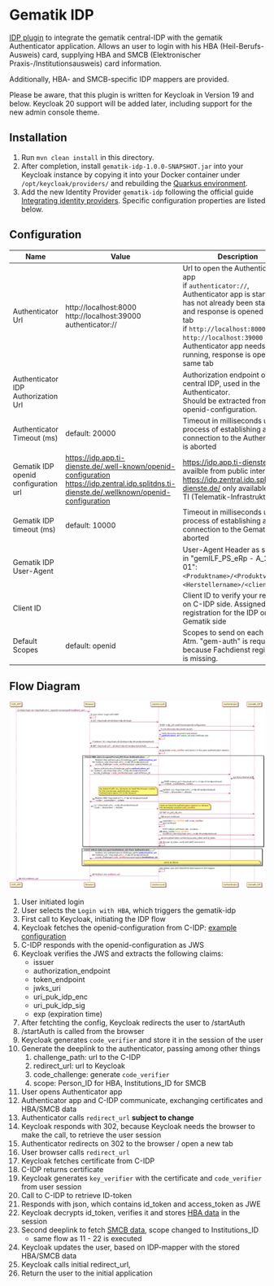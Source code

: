 # Gematik IDP

[IDP plugin](https://www.keycloak.org/docs/latest/server_development/index.html#identity-brokering-apis) to integrate 
the gematik central-IDP with the gematik Authenticator application.
Allows an user to login with his HBA (Heil-Berufs-Ausweis) card, supplying HBA and SMCB (Elektronischer
Praxis-/Institutionsausweis) card information.

Additionally, HBA- and SMCB-specific IDP mappers are provided.

Please be aware, that this plugin is written for Keycloak in Version 19 and below. Keycloak 20 support will be added
later, including support for the new admin console theme.

## Installation
1. Run `mvn clean install` in this directory.
2. After completion, install `gematik-idp-1.0.0-SNAPSHOT.jar` into your Keycloak instance by copying it into your Docker
container under `/opt/keycloak/providers/` and rebuilding the [Quarkus environment](https://www.keycloak.org/server/containers). 
3. Add the new Identity Provider `gematik-idp` following the official guide [Integrating identity providers](https://www.keycloak.org/docs/latest/server_admin/index.html#_identity_broker).
Specific configuration properties are listed below.

## Configuration

| Name                                 | Value                                                                                                                                               | Description                                                                                                                                                                                                                                                                                            |
|--------------------------------------|-----------------------------------------------------------------------------------------------------------------------------------------------------|--------------------------------------------------------------------------------------------------------------------------------------------------------------------------------------------------------------------------------------------------------------------------------------------------------|
| Authenticator Url                    | http://localhost:8000 <br/> http://localhost:39000 <br/> authenticator://                                                                           | Url to open the Authenticator app <br/> if `authenticator://`, Authenticator app is started, if it has not already been started and response is opened in a new tab <br/> if `http://localhost:8000` or `http://localhost:39000` Authenticator app needs to be running, response is opened in same tab |
| Authenticator IDP Authorization Url  |                                                                                                                                                     | Authorization endpoint of the central IDP, used in the Authenticator.<br/>Should be extracted from the openid-configuration.                                                                                                                                                                           |
| Authenticator Timeout (ms)           | default: 20000                                                                                                                                      | Timeout in milliseconds until the process of establishing a connection to the Authenticator is aborted                                                                                                                                                                                                 |
| Gematik IDP openid configuration url | https://idp.app.ti-dienste.de/.well-known/openid-configuration <br/> https://idp.zentral.idp.splitdns.ti-dienste.de/.wellknown/openid-configuration | https://idp.app.ti-dienste.de availble from public internet <br/> https://idp.zentral.idp.splitdns.ti-dienste.de/ only available from TI (Telematik-Infrastruktur)                                                                                                                                     |
| Gematik IDP timeout (ms)             | default: 10000                                                                                                                                      | Timeout in milliseconds until the process of establishing a connection to the Gematik IDP is aborted                                                                                                                                                                                                   |
| Gematik IDP User-Agent               |                                                                                                                                                     | User-Agent Header as specified in "gemILF_PS_eRp - A_20015-01": `<Produktname>/<Produktversion> <Herstellername>/<client_id>`                                                                                                                                                                          |
| Client ID                            |                                                                                                                                                     | Client ID to verify your request on C-IDP side. Assigned on registration for the IDP on Gematik side                                                                                                                                                                                                   |
| Default Scopes                       | default: openid                                                                                                                                     | Scopes to send on each request. Atm. "gem-auth" is required, because Fachdienst registration is missing.                                                                                                                                                                                               |

## Flow Diagram

![Flow](docs/flow.png)

1. User initiated login
2. User selects the `Login with HBA`, which triggers the gematik-idp
3. First call to Keycloak, initiating the IDP flow
4. Keycloak fetches the openid-configuration from C-IDP: [example configuration](docs/openid-config.json)
5. C-IDP responds with the openid-configuration as JWS
6. Keycloak verifies the JWS and extracts the following claims:
    - issuer
    - authorization_endpoint
    - token_endpoint
    - jwks_uri
    - uri_puk_idp_enc
    - uri_puk_idp_sig
    - exp (expiration time)
7. After fetchting the config, Keycloak redirects the user to /startAuth
8. /startAuth is called from the browser
9. Keycloak generates `code_verifier` and store it in the session of the user
10. Generate the deeplink to the authenticator, passing among other things
    1. challenge_path: url to the C-IDP
    2. redirect_url: url to Keycloak
    3. code_challenge: generate `code_verifier`
    4. scope: Person_ID for HBA, Institutions_ID for SMCB
11. User opens Authenticator app
12. Authenticator app and C-IDP communicate, exchanging certificates and HBA/SMCB data
13. Authenticator calls `redirect_url` **subject to change**
14. Keycloak responds with 302, because Keycloak needs the browser to make the call, to retrieve the user session
15. Authenticator redirects on 302 to the browser / open a new tab
16. User browser calls `redirect_url`
17. Keycloak fetches certificate from C-IDP
18. C-IDP returns certificate
19. Keycloak generates `key_verifier` with the certificate and `code_verifier` from user session
20. Call to C-IDP to retrieve ID-token
21. Responds with json, which contains id_token and access_token as JWE
22. Keycloak decrypts id_token, verifies it and stores [HBA data](docs/hba-id-token.json) in the session
23. Second deeplink to fetch [SMCB data](docs/smcb-id-token.json), scope changed to Institutions_ID
    - same flow as 11 - 22 is executed
24. Keycloak updates the user, based on IDP-mapper with the stored HBA/SMCB data
25. Keycloak calls initial redirect_url,
26. Return the user to the initial application
